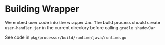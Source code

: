 # Building Wrapper

We embed user code into the wrapper Jar. The build process should create
`user-handler.jar` in the current directory before calling `gradle shadowJar`

See code in `pkg/processor/build/runtime/java/runtime.go`

